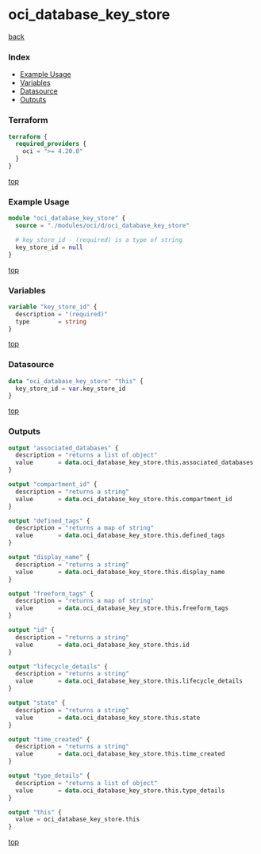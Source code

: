 # oci_database_key_store

[back](../oci.md)

### Index

- [Example Usage](#example-usage)
- [Variables](#variables)
- [Datasource](#datasource)
- [Outputs](#outputs)

### Terraform

```terraform
terraform {
  required_providers {
    oci = ">= 4.20.0"
  }
}
```

[top](#index)

### Example Usage

```terraform
module "oci_database_key_store" {
  source = "./modules/oci/d/oci_database_key_store"

  # key_store_id - (required) is a type of string
  key_store_id = null
}
```

[top](#index)

### Variables

```terraform
variable "key_store_id" {
  description = "(required)"
  type        = string
}
```

[top](#index)

### Datasource

```terraform
data "oci_database_key_store" "this" {
  key_store_id = var.key_store_id
}
```

[top](#index)

### Outputs

```terraform
output "associated_databases" {
  description = "returns a list of object"
  value       = data.oci_database_key_store.this.associated_databases
}

output "compartment_id" {
  description = "returns a string"
  value       = data.oci_database_key_store.this.compartment_id
}

output "defined_tags" {
  description = "returns a map of string"
  value       = data.oci_database_key_store.this.defined_tags
}

output "display_name" {
  description = "returns a string"
  value       = data.oci_database_key_store.this.display_name
}

output "freeform_tags" {
  description = "returns a map of string"
  value       = data.oci_database_key_store.this.freeform_tags
}

output "id" {
  description = "returns a string"
  value       = data.oci_database_key_store.this.id
}

output "lifecycle_details" {
  description = "returns a string"
  value       = data.oci_database_key_store.this.lifecycle_details
}

output "state" {
  description = "returns a string"
  value       = data.oci_database_key_store.this.state
}

output "time_created" {
  description = "returns a string"
  value       = data.oci_database_key_store.this.time_created
}

output "type_details" {
  description = "returns a list of object"
  value       = data.oci_database_key_store.this.type_details
}

output "this" {
  value = oci_database_key_store.this
}
```

[top](#index)